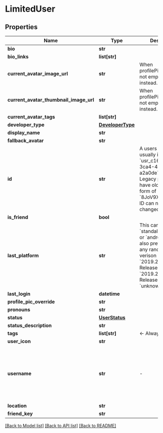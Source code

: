 # LimitedUser



## Properties
Name | Type | Description | Notes
------------ | ------------- | ------------- | -------------
**bio** | **str** |  | [optional] 
**bio_links** | **list[str]** |   | [optional] 
**current_avatar_image_url** | **str** | When profilePicOverride is not empty, use it instead. | [optional] 
**current_avatar_thumbnail_image_url** | **str** | When profilePicOverride is not empty, use it instead. | [optional] 
**current_avatar_tags** | **list[str]** |  | [optional] 
**developer_type** | [**DeveloperType**](DeveloperType.md) |  | 
**display_name** | **str** |  | 
**fallback_avatar** | **str** |  | [optional] 
**id** | **str** | A users unique ID, usually in the form of &#x60;usr_c1644b5b-3ca4-45b4-97c6-a2a0de70d469&#x60;. Legacy players can have old IDs in the form of &#x60;8JoV9XEdpo&#x60;. The ID can never be changed. | 
**is_friend** | **bool** |  | 
**last_platform** | **str** | This can be &#x60;standalonewindows&#x60; or &#x60;android&#x60;, but can also pretty much be any random Unity verison such as &#x60;2019.2.4-801-Release&#x60; or &#x60;2019.2.2-772-Release&#x60; or even &#x60;unknownplatform&#x60;. | 
**last_login** | **datetime** |  | [optional] 
**profile_pic_override** | **str** |  | [optional] 
**pronouns** | **str** |  | [optional] 
**status** | [**UserStatus**](UserStatus.md) |  | 
**status_description** | **str** |  | 
**tags** | **list[str]** | &lt;- Always empty. | 
**user_icon** | **str** |  | [optional] 
**username** | **str** | -| **DEPRECATED:** VRChat API no longer return usernames of other users. [See issue by Tupper for more information](https://github.com/pypy-vrc/VRCX/issues/429). | [optional] 
**location** | **str** |  | [optional] 
**friend_key** | **str** |  | [optional] 

[[Back to Model list]](../README.md#documentation-for-models) [[Back to API list]](../README.md#documentation-for-api-endpoints) [[Back to README]](../README.md)


